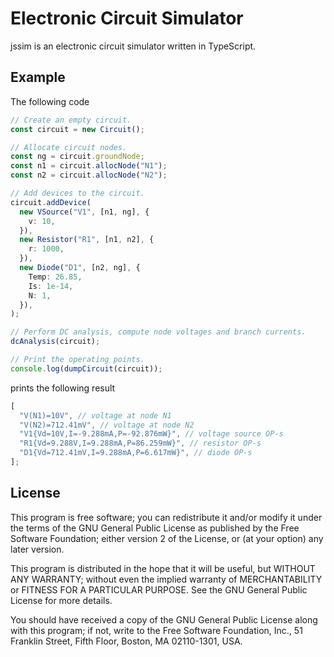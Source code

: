 # Electronic Circuit Simulator

jssim is an electronic circuit simulator written in TypeScript.

## Example

The following code

```typescript
// Create an empty circuit.
const circuit = new Circuit();

// Allocate circuit nodes.
const ng = circuit.groundNode;
const n1 = circuit.allocNode("N1");
const n2 = circuit.allocNode("N2");

// Add devices to the circuit.
circuit.addDevice(
  new VSource("V1", [n1, ng], {
    v: 10,
  }),
  new Resistor("R1", [n1, n2], {
    r: 1000,
  }),
  new Diode("D1", [n2, ng], {
    Temp: 26.85,
    Is: 1e-14,
    N: 1,
  }),
);

// Perform DC analysis, compute node voltages and branch currents.
dcAnalysis(circuit);

// Print the operating points.
console.log(dumpCircuit(circuit));
```

prints the following result

```typescript
[
  "V(N1)=10V", // voltage at node N1
  "V(N2)=712.41mV", // voltage at node N2
  "V1{Vd=10V,I=-9.288mA,P=-92.876mW}", // voltage source OP-s
  "R1{Vd=9.288V,I=9.288mA,P=86.259mW}", // resistor OP-s
  "D1{Vd=712.41mV,I=9.288mA,P=6.617mW}", // diode OP-s
];
```

## License

This program is free software; you can redistribute it and/or modify it under
the terms of the GNU General Public License as published by the Free Software
Foundation; either version 2 of the License, or (at your option) any later
version.

This program is distributed in the hope that it will be useful, but WITHOUT ANY
WARRANTY; without even the implied warranty of MERCHANTABILITY or FITNESS FOR A
PARTICULAR PURPOSE. See the GNU General Public License for more details.

You should have received a copy of the GNU General Public License along with
this program; if not, write to the Free Software Foundation, Inc., 51 Franklin
Street, Fifth Floor, Boston, MA 02110-1301, USA.
